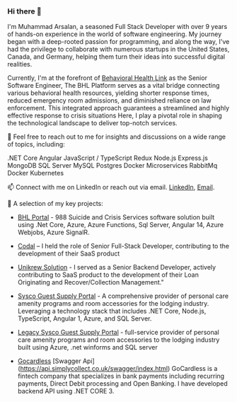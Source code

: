 ### Hi there 👋

I'm Muhammad Arsalan, a seasoned Full Stack Developer with over 9 years of hands-on experience in the world of software engineering. My journey began with a deep-rooted passion for programming, and along the way, I've had the privilege to collaborate with numerous startups in the United States, Canada, and Germany, helping them turn their ideas into successful digital realities.

Currently, I'm at the forefront of [Behavioral Health Link](https://behavioralhealthlink.com/) as the Senior Software Engineer, The BHL Platform serves as a vital bridge connecting various behavioral health resources, yielding shorter response times, reduced emergency room admissions, and diminished reliance on law enforcement. This integrated approach guarantees a streamlined and highly effective response to crisis situations
Here, I play a pivotal role in shaping the technological landscape to deliver top-notch services.

💬 Feel free to reach out to me for insights and discussions on a wide range of topics, including:

.NET Core
Angular 
JavaScript / TypeScript
Redux
Node.js
Express.js
MongoDB
SQL Server
MySQL
Postgres
Docker
Microservices
RabbitMq
Docker
Kubernetes


📫 Connect with me on LinkedIn or reach out via email. [LinkedIn](https://www.linkedin.com/in/muhammadarsalan0312/), [Email](mailTo:programmerarsalaniu@gmail.com).

🚀 A selection of my key projects:
- [BHL Portal](https://app-teama.behavioralhealthlink.com/) - 988 Suicide and Crisis Services software solution built using .Net Core, Azure, Azure Functions, Sql Server, Angular 14, Azure Webjobs, Azure SignalR.

- [Codal](https://www.codal.com/) – I  held the role of Senior Full-Stack Developer, contributing to the development of their SaaS product

- [Unikrew Solution](https://unikrew.com/) - I served as a Senior Backend Developer, actively contributing to SaaS product to the development of their Loan Originating and Recover/Collection Management."

- [Sysco Guest Supply Portal](http://vcmsystems.com/) - A comprehensive provider of personal care amenity programs and room accessories for the lodging industry. Leveraging a technology stack that includes .NET Core, Node.js, TypeScript, Angular 1, Azure, and SQL Server.

- [Legacy Sysco Guest Supply Portal](https://www.sgs-vendorcompliance.com/) - full-service provider of personal care amenity programs and room accessories to the lodging industry built using Azure, .net winforms and SQL server

- [Gocardless](https://woocommerce.com/document/gocardless/) [Swagger Api] (https://api.simplycollect.co.uk/swagger/index.html) GoCardless is a fintech company that specializes in bank payments including recurring payments, Direct Debit processing and Open Banking. I have developed backend API using .NET CORE 3.

